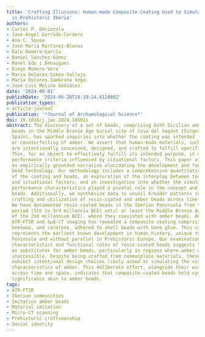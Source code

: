 ```yaml
---
title: 'Crafting Illusions: Human-made Composite Coating Used to Simulate Amber Beads
  in Prehistoric Iberia'
authors:
- Carlos P. Odriozola
- José Ángel Garrido-Cordero
- Ana C. Sousa
- José María Martínez-Blanes
- ́Galo Romero-García
- Daniel Sánchez-Gómez
- Manel Edo i Benaigues
- Diego Romero-Vera
- María Dolores Simón-Vallejo
- María Dolores Zambrana Vega
- José Luis Molina González
date: '2024-08-01'
publishDate: '2024-06-28T20:39:24.812880Z'
publication_types:
- article-journal
publication: '*Journal of Archaeological Science*'
doi: 10.1016/j.jas.2024.106011
abstract: The discovery of a set of beads, comprising both Sicilian amber and resin-coated
  beads in the Middle Bronze Age burial site of Cova del Gegant (Sitges, Barcelona,
  Spain), has sparked inquiries into whether the coating was intended for imitation
  or counterfeiting of amber. We assert that human-made materials, such as bead coatings,
  are intentionally conceived, designed, and crafted to fulfill specific functions.
  Thus, for an object to effectively fulfill its intended purpose, it must meet particular
  performance criteria influenced by situational factors. This paper aims to construct
  an empirically grounded narrative elucidating the development and function of resin-coated
  bead technology. Our methodology includes a comprehensive quantitative analysis
  of the coating and beads, an exploration of the interplay between technical choices
  and situational factors, and an investigation into whether the simulation of sensory
  performance characteristics played a pivotal role in the concept and design of resin-coated
  beads. Additionally, we synthesize data to unveil broader patterns related to the
  crafting and utilization of resin-coated and amber beads across time and space.
  We have documented resin-coated beads in the Iberian Peninsula from the Neolithic
  period (5th to 3rd millennia BCE) until at least the Middle Bronze Age (first half
  of the 2nd millennium BCE), where they coexisted with amber beads. Analysis employing
  ATR-FTIR and $μ$-CT imaging has revealed a composite coating comprising pine resin,
  beeswax, and carotene, adhered to shell beads with bone glue. This composite material
  represents the earliest known development in human history, unique to the Iberian
  Peninsula and without parallel in Prehistoric Europe. Our examination of the performance
  characteristics and functional roles of resin-coated beads suggests their potential
  as substitutes for amber beads, particularly in regions where amber was scarce or
  inaccessible. Despite being crafted from commonplace materials, these coated beads
  exhibit intentional design choices likely aimed at simulating the visual performance
  characteristics of amber. This deliberate effort, alongside their widespread distribution
  across time and space, indicates that composite-coated beads held symbolic and social
  significance akin to amber beads.
tags:
- ATR-FTIR
- Iberian communities
- Imitation amber beads
- Material imitation
- Micro-CT scanning
- Prehistoric craftsmanship
- Social identity
---
```

